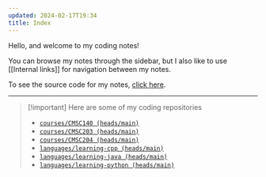 ```yaml
---
updated: 2024-02-17T19:34
title: Index
---
```


Hello, and welcome to my coding notes!

You can browse my notes through the sidebar, but I also like to use [[Internal links]] for navigation between my notes.

To see the source code for my notes, [click here](https://github.com/nick-nugat/coding-notes-hosted/tree/v4/content).
___
> [!important] Here are some of my coding repositories
> - [`courses/CMSC140 (heads/main)`](https://github.com/nick-nugat/CMSC140)
> - [`courses/CMSC203 (heads/main)`](https://github.com/nick-nugat/CMSC203)
> - [`courses/CMSC204 (heads/main)`](https://github.com/nick-nugat/CMSC204)
> - [`languages/learning-cpp (heads/main)`](https://github.com/nick-nugat/learning-cpp)
> - [`languages/learning-java (heads/main)`](https://github.com/nick-nugat/learning-java)
> - [`languages/learning-python (heads/main)`](https://github.com/nick-nugat/learning-python)
> 